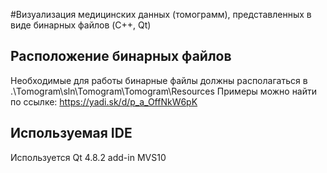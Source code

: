 #Визуализация медицинских данных (томограмм), представленных в виде бинарных файлов (C++, Qt)

## Расположение бинарных файлов 
Необходимые для работы бинарные файлы должны располагаться в .\Tomogram\sln\Tomogram\Tomogram\Resources
Примеры можно найти по ссылке: https://yadi.sk/d/p_a_OffNkW6pK

## Используемая IDE
Используется Qt 4.8.2 add-in MVS10
